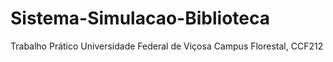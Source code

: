 # Sistema-Simulacao-Biblioteca
Trabalho Prático Universidade Federal de Viçosa Campus Florestal, CCF212
